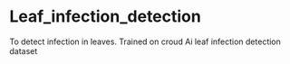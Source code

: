 # Leaf_infection_detection
To detect infection in leaves. Trained on croud Ai leaf infection detection dataset
